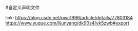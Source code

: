 #自定义声明文件

link:
https://blog.csdn.net/pwc1996/article/details/77803184
https://www.yuque.com/lijunyang/dk90s4/yk5zwb#export